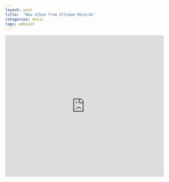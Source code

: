 ```yaml
---
layout: post
title:  "New album from Ultimae Records"
categories: music
tags: ambient
---
```


<iframe width="100%" height="450" scrolling="no" frameborder="no" src="https://w.soundcloud.com/player/?url=http%3A%2F%2Fapi.soundcloud.com%2Fplaylists%2F10293375&amp;color=3a2a39&amp;auto_play=false&amp;show_artwork=true"></iframe>
